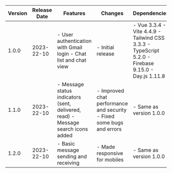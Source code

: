 | Version | Release Date | Features     | Changes     | Dependencies     |  Compatibility    |
| ------  | -------------| ------------ | ----------- | ---------------- | ---------------- |
| 1.0.0 | 2023-22-10 | - User authentication with Gmail login - Chat list and chat view  | - Initial release | - Vue 3.3.4 - Vite 4.4.9 - Tailwind CSS 3.3.3 - TypeScript 5.2.0 - Firebase 9.15.0 - Day.js 1.11.8 | - Chrome 96 or higher - Firefox 95 or higher - Safari 15 or higher |
| 1.1.0 | 2023-22-10 | - Message status indicators (sent, delivered, read) - Message search icons added | - Improved chat performance and security - Fixed some bugs and errors | - Same as version 1.0.0 | - Same as version 1.0.0 |
| 1.2.0 | 2023-22-10 | - Basic message sending and receiving   | - Made responsive for mobiles | - Same as version 1.0.0 | - Same as version 1.0.0 |